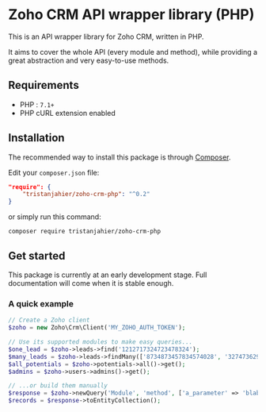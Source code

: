 # Zoho CRM API wrapper library (PHP)

This is an API wrapper library for Zoho CRM, written in PHP.

It aims to cover the whole API (every module and method), while providing a great abstraction and very easy-to-use methods.

## Requirements

- PHP : `7.1+`
- PHP cURL extension enabled

## Installation

The recommended way to install this package is through [Composer](https://getcomposer.org).

Edit your `composer.json` file:

```json
"require": {
    "tristanjahier/zoho-crm-php": "^0.2"
}
```

or simply run this command:

```
composer require tristanjahier/zoho-crm-php
```

## Get started

This package is currently at an early development stage. Full documentation will come when it is stable enough.

### A quick example

```php
// Create a Zoho client
$zoho = new Zoho\Crm\Client('MY_ZOHO_AUTH_TOKEN');

// Use its supported modules to make easy queries...
$one_lead = $zoho->leads->find('1212717324723478324');
$many_leads = $zoho->leads->findMany(['8734873457834574028', '3274736297894375750']);
$all_potentials = $zoho->potentials->all()->get();
$admins = $zoho->users->admins()->get();

// ...or build them manually
$response = $zoho->newQuery('Module', 'method', ['a_parameter' => 'blablebloblu'])->execute();
$records = $response->toEntityCollection();
```
